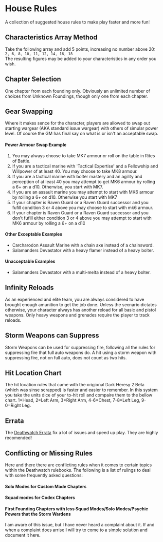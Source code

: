# House Rules

A collection of suggested house rules to make play faster and more fun!

## Characteristics Array Method
Take the following array and add 5 points,  increasing no number above 20:  
`2, 6, 8, 10, 11, 12, 14, 16, 18`  
The resulting figures may be added to your characteristics in any order you wish.

## Chapter Selection
One chapter from each founding only. Obviously an unlimited number of choices from Unknown Foundings, though only one from each chapter.

## Gear Swapping
Where it makes sence for the character, players are allowed to swap out starting wargear (AKA standard issue wargear) with others of simular power level. Of course the GM has final say on what is or isn't an acceptable swap.

#### Power Armour Swap Example
1. You may always choose to take MK7 armour or roll on the table in Rites of Battle.
2. If you are a tactical marine with 'Tactical Expertise' and a Fellowship and Willpower of at least 40. You may choose to take MK8 armour.
3. If you are a tactical marine with bolter mastery and an agility and perception of at least 40 you may attempt to get MK6 armour by rolling a 6+ on a d10. Otherwise, you start with MK7.
4. If you are an assault marine you may attempt to start with MK6 armour by rolling a 6+ on d10. Otherwise you start with MK7
5. If your chapter is Raven Guard or a Raven Guard successor and you fufill condition 3 or 4 above you may choose to start with mk6 armour.
6. If your chapter is Raven Guard or a Raven Guard successor and you don't fufill either condition 3 or 4 above you may attempt to start with MK6 armour by rolling a 6+ on a d10

#### Other Exceptable Examples
 * Carcharodon Assault Marine with a chain axe instead of a chainsword.
 * Salamanders Devastator with a heavy flamer instead of a heavy bolter.

#### Unacceptable Examples
 * Salamanders Devastator with a multi-melta instead of a heavy bolter.

## Infinity Reloads
As an experienced and elite team, you are always considered to have brought enough amunition to get the job done. Unless the secnario dictates otherwise, your character always has another reload for all basic and pistol weapons. Only heavy weapons and grenades require the player to track reloads.

## Storm Weapons can Suppress
Storm Weapons can be used for suppressing fire, following all the rules for suppressing fire that full auto weapons do. A hit using a storm weapon with suppressing fire, not on full auto, does not count as two hits.

## Hit Location Chart
The hit location rules that came with the origional Dark Heresy 2 Beta (which was sinse scrapped) is faster and  easier to remember. In this system you take the units dice of your to-hit roll and compaire them to the bellow chart.
1=Head, 2=Left Arm, 3=Right Arm, 4-6=Chest, 7-8=Left Leg, 9-0=Right Leg.

## Errata
The [Deathwatch Errata](DeathwatchErrata.pdf) fix a lot of issues and speed up play. They are highly recomended!

## Conflicting or Missing Rules
Here and there there are conflicting rules when it comes to certain topics within the Deathwatch rulebooks. The following is a list of rulings to deal with some frequently asked questions:
#### Solo Modes for Custom Made Chapters
#### Squad modes for Codex Chapters
#### First Founding Chapters with less Squad Modes/Solo Modes/Psychic Powers that the Storm Wardens
I am aware of this issue, but I have never heard a complaint about it. If and when a complaint does arrise I will try to come to a simple solution and document it here.
